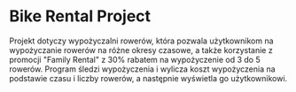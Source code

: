 # Bike Rental Project

Projekt dotyczy wypożyczalni rowerów, która pozwala użytkownikom na wypożyczanie rowerów na różne okresy czasowe, a także korzystanie z promocji "Family Rental" z 30% rabatem na wypożyczenie od 3 do 5 rowerów. Program śledzi wypożyczenia i wylicza koszt wypożyczenia na podstawie czasu i liczby rowerów, a następnie wyświetla go użytkownikowi.

